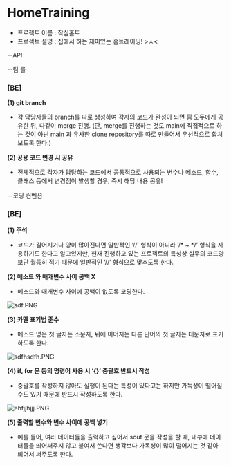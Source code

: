 # HomeTraining

- 프로젝트 이름 : 작심홈트
- 프로젝트 설명 : 집에서 하는 재미있는 홈트레이닝! >ㅅ<

--API




--팀 룰

### **[BE]**

**(1) git branch**

 - 각 담당자들의 branch를 따로 생성하여 각자의 코드가 완성이 되면 팀 모두에게 공유한 뒤, 다같이 merge 진행.
(단, merge를 진행하는 것도 main에 직접적으로 하는 것이 아닌 main 과 유사한 clone repository를 따로 만들어서 우선적으로 합쳐보도록 한다.)

**(2) 공용 코드 변경 시 공유**

 - 전체적으로 각자가 담당하는 코드에서 공통적으로 사용되는 변수나 메소드, 함수, 클래스 등에서 변경점이 발생할 경우, 즉시 해당 내용 공유!

--코딩 컨벤션
### [BE]

**(1) 주석** 

 - 코드가 길어지거나 양이 많아진다면 일반적인 ‘//’ 형식이 아니라 ‘/* ~ */’ 형식을 사용하기도 한다고 알고있지만, 현재 진행하고 있는 프로젝트의 특성상 실무의 코드양보단 월등히 적기 때문에 일반적인 ‘//’ 형식으로 맞추도록 한다.

**(2) 메소드 와 매개변수 사이 공백 X**

 -  메소드와 매개변수 사이에 공백이 없도록 코딩한다.

![sdf.PNG](https://s3-us-west-2.amazonaws.com/secure.notion-static.com/7f2f9e7e-73f7-4b97-98f1-56caa9a75aca/sdf.png)

**(3) 카멜 표기법 준수**

 - 메소드 명은 첫 글자는 소문자, 뒤에 이어지는 다른 단어의 첫 글자는 대문자로 표기하도록 한다.

![sdfhsdfh.PNG](https://s3-us-west-2.amazonaws.com/secure.notion-static.com/5d466ce2-537b-44f8-8333-d6da8063368b/sdfhsdfh.png)

**(4) if, for 문 등의 명령어 사용 시 ‘{}’ 중괄호 반드시 작성**

 - 중괄호를 작성하지 않아도 실행이 된다는 특성이 있다고는 하지만 가독성이 떨어질 수도 있기 때문에 반드시 작성하도록 한다.

![ehfjjhjjj.PNG](https://s3-us-west-2.amazonaws.com/secure.notion-static.com/6651beef-04c1-4a2e-83d8-360cb642b1ae/ehfjjhjjj.png)

**(5)  출력할 변수와 변수 사이에 공백 넣기**

 - 예를 들어, 여러 데이터들을 출력하고 싶어서 sout 문을 작성을 할 때, 내부에 데이터들을 띄어써주지 않고 붙여서 쓴다면 생각보다 가독성이 많이 떨어지는 것 같아 띄어서 써주도록 한다.
